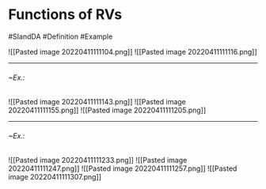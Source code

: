# Functions of RVs
#SIandDA #Definition #Example 

![[Pasted image 20220411111104.png]]
![[Pasted image 20220411111116.png]]

---
###### ~Ex.:
![[Pasted image 20220411111143.png]]
![[Pasted image 20220411111155.png]]
![[Pasted image 20220411111205.png]]

---
###### ~Ex.:
![[Pasted image 20220411111233.png]]
![[Pasted image 20220411111247.png]]
![[Pasted image 20220411111257.png]]
![[Pasted image 20220411111307.png]]